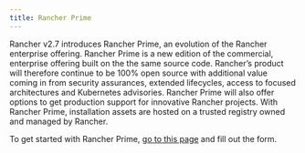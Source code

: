 ```yaml
---
title: Rancher Prime
---
```


Rancher v2.7 introduces Rancher Prime, an evolution of the Rancher enterprise offering. Rancher Prime is a new edition of the commercial, enterprise offering built on the the same source code. Rancher’s product will therefore continue to be 100% open source with additional value coming in from security assurances, extended lifecycles, access to focused architectures and Kubernetes advisories. Rancher Prime will also offer options to get production support for innovative Rancher projects. With Rancher Prime, installation assets are hosted on a trusted registry owned and managed by Rancher.

To get started with Rancher Prime, [go to this page](https://www.rancher.com/quick-start) and fill out the form.

